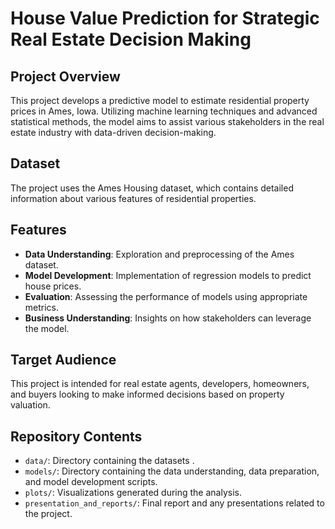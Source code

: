 # House Value Prediction for Strategic Real Estate Decision Making

## Project Overview
This project develops a predictive model to estimate residential property prices in Ames, Iowa. Utilizing machine learning techniques and advanced statistical methods, the model aims to assist various stakeholders in the real estate industry with data-driven decision-making.

## Dataset
The project uses the Ames Housing dataset, which contains detailed information about various features of residential properties.

## Features
- **Data Understanding**: Exploration and preprocessing of the Ames dataset.
- **Model Development**: Implementation of regression models to predict house prices.
- **Evaluation**: Assessing the performance of models using appropriate metrics.
- **Business Understanding**: Insights on how stakeholders can leverage the model.

## Target Audience
This project is intended for real estate agents, developers, homeowners, and buyers looking to make informed decisions based on property valuation.

## Repository Contents
- `data/`: Directory containing the datasets .
- `models/`: Directory containing the data understanding, data preparation, and model development scripts.
- `plots/`: Visualizations generated during the analysis.
- `presentation_and_reports/`: Final report and any presentations related to the project.